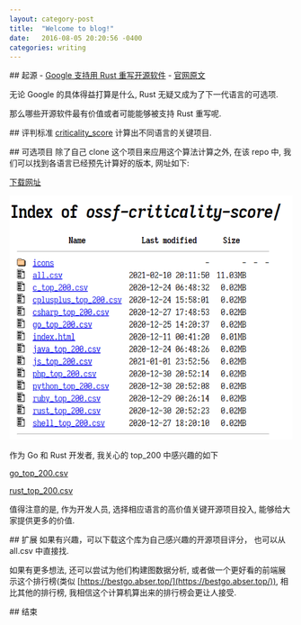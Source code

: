 ```yaml
--- 
layout: category-post
title:  "Welcome to blog!"
date:   2016-08-05 20:20:56 -0400
categories: writing
---
```




\## 起源
\- [Google 支持用 Rust 重写开源软件](https://www.google.com/search?biw=1602&bih=920&sxsrf=ALeKk01AR9bTqQtrufFyZKnRNG0tyTwsNQ%3A1614061137958&ei=UZ40YMb1OYn5tAbkg76gDA&q=google+rust+%E9%87%8D%E5%86%99+opensource&oq=google+rust+%E9%87%8D%E5%86%99+opensource&gs\_lcp=Cgdnd3Mtd2l6EANQ8G5Y8nVg-3poAnAAeACAAdQCiAHPEZIBAzMtN5gBAKABAaoBB2d3cy13aXrAAQE&sclient=gws-wiz&ved=0ahUKEwiG4pemrv\_uAhWJPM0KHeSBD8QQ4dUDCA0&uact=5)
\- [官网原文](https://security.googleblog.com/2021/02/mitigating-memory-safety-issues-in-open.html)

无论 Google 的具体得益打算是什么, Rust 无疑又成为了下一代语言的可选项.

那么哪些开源软件最有价值或者可能能够被支持 Rust 重写呢.

\## 评判标准
[criticality\_score](assert/formula.png) 计算出不同语言的关键项目.

\## 可选项目
除了自己 clone 这个项目来应用这个算法计算之外, 在该 repo 中, 我们可以找到各语言已经预先计算好的版本, 网址如下:

[下载网址](https://commondatastorage.googleapis.com/ossf-criticality-score/index.html)

![image.png](assert/1614061540479-56139acc-a99a-45b8-b59b-b45e323c8554.png)

作为 Go 和 Rust 开发者, 我关心的 top\_200 中感兴趣的如下

[go\_top\_200.csv](https://www.yuque.com/attachments/yuque/0/2021/xls/176280/1614061906534-0899fb31-52c9-4a74-b361-d65f716a704d.xls)

[rust\_top\_200.csv](https://www.yuque.com/attachments/yuque/0/2021/xls/176280/1614061907084-2bea6cf5-f757-489a-a2fc-7c098f8069f9.xls)

值得注意的是, 作为开发人员, 选择相应语言的高价值关键开源项目投入, 能够给大家提供更多的价值.

\## 扩展
如果有兴趣，可以下载这个库为自己感兴趣的开源项目评分， 也可以从 all.csv 中直接找.

如果有更多想法, 还可以尝试为他们构建图数据分析, 或者做一个更好看的前端展示这个排行榜(类似 [https://bestgo.abser.top/](https://bestgo.abser.top/)), 相比其他的排行榜, 我相信这个计算机算出来的排行榜会更让人接受.

\## 结束